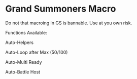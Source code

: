 # Grand Summoners Macro

Do not that macroing in GS is bannable. Use at you own risk.

Functions Available:

Auto-Helpers

Auto-Loop after Max (50/100)

Auto-Multi Ready

Auto-Battle Host
